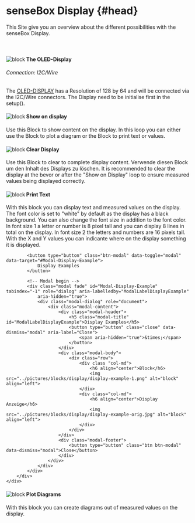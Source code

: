 # senseBox Display {#head}

<div class="description"> This Site give you an overview about the different possibilities with the senseBox Display.</div>
<div class="line">
    <br>
    <br>
</div>



<div class="container">
    <div class="row">
        <div class="col-md">
            <img src="../pictures/blocks/display/display-0.png" alt="block" align="left">
        </div>
        <div class="col-md">
            <h4>The OLED-Display</h4>
            <h6>Connection: I2C/Wire</h6>
            The
            <a href="../uebersicht/sensebox_components.html#temp_humi">OLED-DISPLAY</a> has a Resolution of 128 by 64 and will be connected via the I2C/Wire connectors. The Display need to be initialise first in the setup().
        </div>
    </div>
    <div class="row">
        <div class="col-md">
            <img src="../pictures/blocks/display/display-1.png" alt="block" align="left">
        </div>
        <div class="col-md">
            <h4>Show on  display</h4>
            Use this Block to show content on the display. In this loop you can either use the Block to plot a diagram or the Block to print text or values.
        </div>
    </div>
    <div class="row">
        <div class="col-md">
            <img src="../pictures/blocks/display/display-2.png" alt="block" align="left">
        </div>
        <div class="col-md">
            <h4>Clear Display</h4>
            Use this Block to clear to complete display content. Verwende diesen Block um den Inhalt des Displays zu löschen. It is recommended to clear the display at the bevor or after the "Show on Display" loop to ensure measured values being displayed correctly.
        </div>
    </div>
    <div class="row">
        <div class="col-md">
            <img src="../pictures/blocks/display/display-4.png" alt="block" align="left">
        </div>
        <div class="col-md">
            <h4>Print Text</h4>
            With this block you can display text and measured values on the display. The font color is set to "white" by default as the display has a black background. You can also change the font size in addition to the font color. In font size 1 a letter or number is 8 pixel tall and you can display 8 lines in total on the display. In font size 2 the letters and numbers are 16 pixels tall. With the X and Y values you can indicante where on the display something it is displayed.

            <button type="button" class="btn-modal" data-toggle="modal" data-target="#Modal-Display-Example">
                Display Examples
            </button>

            <!-- Modal begin -->
            <div class="modal fade" id="Modal-Display-Example" tabindex="-1" role="dialog" aria-labelledby="ModalLabelDisplayExample"
                aria-hidden="true">
                <div class="modal-dialog" role="document">
                    <div class="modal-content">
                        <div class="modal-header">
                            <h5 class="modal-title" id="ModalLabelDisplayExample">Display Examples</h5>
                            <button type="button" class="close" data-dismiss="modal" aria-label="Close">
                                <span aria-hidden="true">&times;</span>
                            </button>
                        </div>
                        <div class="modal-body">
                            <div class="row">
                                <div class "col-md">
                                    <h6 align="center">Block</h6>
                                    <img src="../pictures/blocks/display/display-example-1.png" alt="block" align="left">
                                </div>
                                <div class="col-md">
                                    <h6 align="center">Display Anzeige</h6>
                                    <img src="../pictures/blocks/display/display-example-orig.jpg" alt="block" align="left">
                                </div>
                            </div>
                        </div>
                        <div class="modal-footer">
                            <button type="button" class="btn btn-modal" data-dismiss="modal">Close</button>
                        </div>
                    </div>
                </div>
            </div>
        </div>
    </div>
</div>

<div class="line"></div>

<div class="container">
    <div class="row">
        <div class="col-md">
            <img src="../pictures/blocks/display/display-3.png" alt="block" align="left">
        </div>
        <div class="col-md">
            <h4>Plot Diagrams</h4>
            With this block you can create diagrams out of measured values on the display.
        </div>
    </div>
